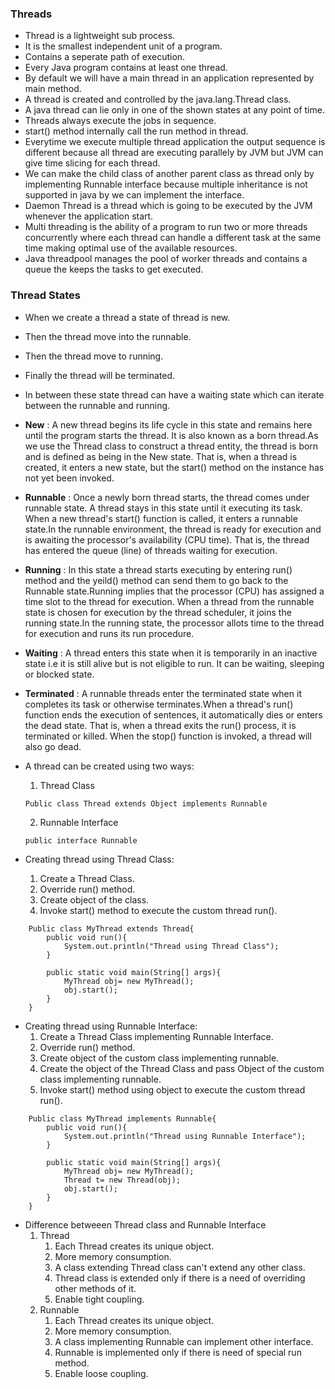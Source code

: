 ### Threads

* Thread is a lightweight sub process.
* It is the smallest independent unit of a program.
* Contains a seperate path of execution.
* Every Java program contains at least one thread.
* By default we will have a main thread in an application represented by main method.
* A thread is created and controlled by the java.lang.Thread class.
* A java thread can lie only in one of the shown states at any point of time.
* Threads always execute the jobs in sequence.
* start() method internally call the run method in thread.
* Everytime we execute multiple thread application the output sequence is different because all thread are executing parallely by JVM but JVM can give time slicing for each thread.
* We can make the child class of another parent class as thread only by implementing Runnable interface because multiple inheritance is not supported in java by we can implement the interface.
* Daemon Thread is a thread which is going to be executed by the JVM whenever the application start. 
* Multi threading is the ability of a program to run two or more threads concurrently where each thread can handle a different task at the same time making optimal use of the available resources.
* Java threadpool  manages the pool of worker threads and contains a queue the keeps the tasks to get executed.




### Thread States


* When we create a thread a state of thread is new.
* Then the thread move into the runnable.
* Then the thread move to running.
* Finally the thread will be terminated.
* In between these state thread can have a waiting state which can iterate between the runnable and running.


* **New** : A new thread begins its life cycle in this state and remains here until the program starts the thread. It is also known as a born thread.As we use the Thread class to construct a thread entity, the thread is born and is defined as being in the New state. That is, when a thread is created, it enters a new state, but the start() method on the instance has not yet been invoked.
* **Runnable** : Once a newly born thread starts, the thread comes under runnable state. A thread stays in this state until it executing its task. When a new thread's start() function is called, it enters a runnable state.In the runnable environment, the thread is ready for execution and is awaiting the processor's availability (CPU time). That is, the thread has entered the queue (line) of threads waiting for execution.
* **Running** : In this state a thread starts executing by entering run() method and the yeild() method can send them to go back to the Runnable state.Running implies that the processor (CPU) has assigned a time slot to the thread for execution. When a thread from the runnable state is chosen for execution by the thread scheduler, it joins the running state.In the running state, the processor allots time to the thread for execution and runs its run procedure.
* **Waiting** : A thread enters this state when it is temporarily in an inactive state i.e it is still alive but is not eligible to run. It can be waiting, sleeping or blocked state.
* **Terminated** : A runnable threads enter the terminated state when it completes its task or otherwise terminates.When a thread's run() function ends the execution of sentences, it automatically dies or enters the dead state. That is, when a thread exits the run() process, it is terminated or killed. When the stop() function is invoked, a thread will also go dead.


* A thread can be created using two ways:
	1. Thread Class
	```
	Public class Thread extends Object implements Runnable
	```
	2. Runnable Interface

	```
	public interface Runnable
	```
 
* Creating thread using Thread Class:
	1. Create a Thread Class.
	2. Override run() method.
	3. Create object of the class.
	4. Invoke start() method to execute the custom thread run().
	

```
	Public class MyThread extends Thread{
		public void run(){
			System.out.println("Thread using Thread Class");
		}
		
		public static void main(String[] args){
			MyThread obj= new MyThread();
			obj.start();
		}
	}
```


* Creating thread using Runnable Interface:
	1. Create a Thread Class implementing Runnable Interface.
	2. Override run() method.
	3. Create object of the custom class implementing runnable.
	4. Create the object of the Thread Class and pass Object of the custom class implementing runnable.
	4. Invoke start() method using object to execute the custom thread run().


```
	Public class MyThread implements Runnable{
		public void run(){
			System.out.println("Thread using Runnable Interface");
		}
		
		public static void main(String[] args){
			MyThread obj= new MyThread();
			Thread t= new Thread(obj);
			obj.start();
		}
	}
```

* Difference betweeen Thread class and Runnable Interface
	1. Thread
		1. Each Thread creates its unique object.
		2. More memory consumption.
		3. A class extending Thread class can't extend any other class.
		4. Thread class is extended only if there is a need of overriding other methods of it.
		5. Enable tight coupling.
	2. Runnable
		1. Each Thread creates its unique object.
		2. More memory consumption.
		3. A class implementing Runnable can implement other interface.
		4. Runnable is implemented only if there is need of special run method.
		5. Enable loose coupling.